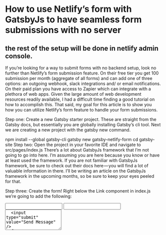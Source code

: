 # How to use Netlify’s form with GatsbyJs to have seamless form submissions with no server

## the rest of the setup will be done in netlify admin console.


If you’re looking for a way to submit forms with no backend setup, look no further than Netlify’s form submission feature. On their free tier you get 100 submission per month (aggregate of all forms) and can add one of three options: an outgoing webhook, slack integrations and/ or email notifications. On their paid plan you have access to Zapier which can integrate with a plethora of web apps. Given the large amount of web development resources readily available, I had a difficult time finding a good tutorial on how to accomplish this. That said, my goal for this article is to show you how you can utilize Netlify’s form feature to handle your form submissions.

Step one: Create a new Gatsby starter project.
These are straight from the Gatsby docs, but essentially you are globally installing Gatsby’s cli tool. Next we are creating a new project with the gatsby new <project name> command.

npm install --global gatsby-cli
gatsby new gatsby-netlify-form
cd gatsby-site
Step two: Open the project in your favorite IDE and navigate to src/pages/index.js
There’s a lot about GatsbyJs framework that I’m not going to go into here. I’m assuming you are here because you know or have at least used the framework. If you are not familiar with GatsbyJs framework, be sure to check out their docs here — you will find a lot of valuable information in there. I’ll be writing an article on the GatsbyJs framework in the upcoming months, so be sure to keep your eyes peeled for that.

Step three: Create the form!
Right below the Link component in index.js we’re going to add the following:

<form method="post" action="#" data-netlify="true" name="contact">
  <input type="hidden" name="form-name" value="contact" />
  <input type="text" name="name" id="name" required />
  <input type="text" name="email" id="email" required />
  <textarea name="message" id="message" rows="4" required />
  <input type="submit" value="Send Message" />
</form>
We are doing the typical POST with no route. You have to add data-netlify=”true”, so during the build Netlify can properly attribute. We then have to add a hidden input name for the form-name. This is due to how GatsbyJs and Netlify work. After that first the value, the remaining inputs are your typical form values.

Step four: Update Netlify
After you’ve built the site, you should see Forms in the nav bar. Click on that and you should see this:

Woah! You’ll see our contact from is the same name we used in the hidden field and on the form name. If we click into that you should see something like:

This will be where you can see all of your submissions. As of January 2019 you get 100 submissions free per month. Now I’m sure you’re wondering what you can do with each submission… Click on Settings in the Nav Bar:

and then click on forms here:

Now you can see how you’re tracking with submissions. Below Form handling you’ll see Form notifications. Here you can either send a POST, a Slack hook or an email. For my contact form I just used a little outgoing email notification and was on my way!